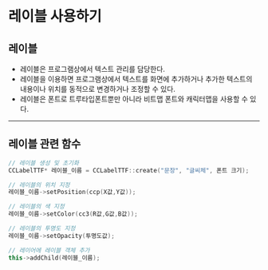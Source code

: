 # 레이블 사용하기
## 레이블
- 레이블은 프로그램상에서 텍스트 관리를 담당한다.
- 레이블을 이용하면 프로그램상에서 텍스트를 화면에 추가하거나 추가한 텍스트의 내용이나 위치를 동적으로 변경하거나 조정할 수 있다.
- 레이블은 폰트로 트루타입폰트뿐만 아니라 비트맵 폰트와 캐릭터맵을 사용할 수 있다.
---
## 레이블 관련 함수
```C++
// 레이블 생성 및 초기화
CCLabelTTF* 레이블_이름 = CCLabelTTF::create("문장", "글씨체", 폰트 크기);

// 레이블의 위치 지정
레이블_이름->setPosition(ccp(X값,Y값));

// 레이블의 색 지정
레이블_이름->setColor(cc3(R값,G값,B값));

// 레이블의 투명도 지정
레이블_이름->setOpacity(투명도값); 

// 레이어에 레이블 객체 추가
this->addChild(레이블_이름);
```